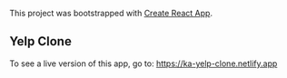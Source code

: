 This project was bootstrapped with [Create React App](https://github.com/facebook/create-react-app).

## Yelp Clone

To see a live version of this app, go to: https://ka-yelp-clone.netlify.app
